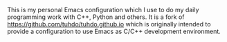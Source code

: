 This is my personal Emacs configuration which I use to do my daily programming work with C++, Python and others. It is a fork of https://github.com/tuhdo/tuhdo.github.io which is originally intended to provide a configuration to use Emacs as C/C++ development environment.

